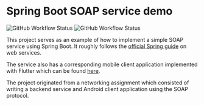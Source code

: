 # Spring Boot SOAP service demo
![GitHub Workflow Status](https://img.shields.io/github/workflow/status/AndreasHae/spring-boot-soap-demo/Java%20CI%20with%20Maven)
![GitHub Workflow Status](https://img.shields.io/badge/license-MIT-green)

This project serves as an example of how to implement a simple SOAP service using Spring Boot. It roughly follows the [official Spring guide](https://spring.io/guides/gs/producing-web-service/) on web services.

The service also has a corresponding mobile client application implemented with Flutter which can be found [here](https://github.com/AndreasHae/flutter-soap-demo).

The project originated from a networking assignment which consisted of writing a backend service and Android client application using the SOAP protocol.